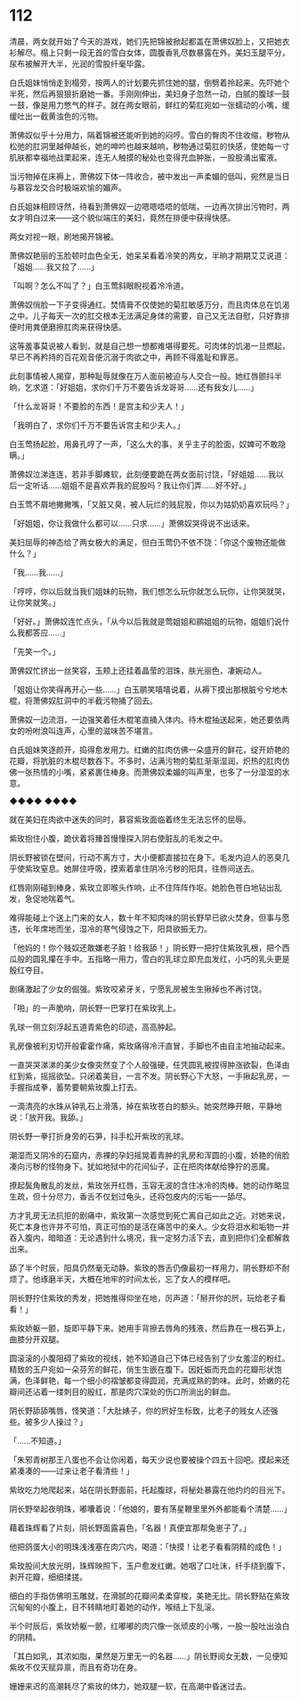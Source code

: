 # 112

清晨，两女就开始了今天的游戏，她们先把锦被掀起都盖在萧佛奴脸上，又把她衣衫解尽。榻上只剩一段无首的雪白女体，圆腹香乳尽数暴露在外。美妇玉腿平分，尿布被解开大半，光润的雪股纤毫毕露。

白氏姐妹悄悄走到榻旁，按两人的计划要先抓住她的腿，倒劈着拎起来。先吓她个半死，然后再狠狠折磨她一番。手刚刚伸出，美妇身子忽然一动，白腻的腹球一鼓一鼓，像是用力憋气的样子。就在两女眼前，鲜红的菊肛宛如一张蠕动的小嘴，缓缓吐出一截黄浊色的污物。

萧佛奴似乎十分用力，隔着锦被还能听到她的闷哼。雪白的臀肉不住收缩，秽物从松弛的肛洞里越伸越长，她的呻吟也越来越响，秽物通过菊肛的快感，使她每一寸肌肤都幸福地战栗起来，连无人触摸的秘处也变得充血肿胀，一股股涌出蜜液。

当污物掉在床褥上，萧佛奴下体一阵收合，被中发出一声柔媚的低叫，宛然是当日与慕容龙交合时极端欢愉的媚声。

白氏姐妹相顾讶然，待看到萧佛奴一边嗯嗯唔唔的低喘，一边再次排出污物时，两女才明白过来——这个貌似端庄的美妇，竟然在排便中获得快感。

两女对视一眼，刷地揭开锦被。

萧佛奴艳丽的玉脸顿时血色全无，她呆呆看着冷笑的两女，半晌才期期艾艾说道：「姐姐……我又拉了……」

「叫啊？怎么不叫了？」白玉莺斜眼睨视着冷冷道。

萧佛奴俏脸一下子变得通红。焚情膏不仅使她的菊肛敏感万分，而且肉体总在饥渴之中。儿子每天一次的肛交根本无法满足身体的需要，自己又无法自慰，只好靠排便时用粪便磨擦肛肉来获得快感。

这等羞事莫说被人看到，就是自己想一想都难堪得要死。可肉体的饥渴一旦燃起，早已不再矜持的百花观音便沉溺于肉欲之中，再顾不得羞耻和罪恶。

此刻事情被人揭穿，那种耻辱就像在万人面前被迫与人交合一般。她红唇颤抖半晌，乞求道：「好姐姐，求你们千万不要告诉龙哥哥……还有我女儿……」

「什么龙哥哥！不要脸的东西！是宫主和少夫人！」

「我明白了，求你们千万不要告诉宫主和少夫人。」

白玉莺扬起脸，用鼻孔哼了一声，「这么大的事，关乎主子的脸面，奴婢可不敢隐瞒。」

萧佛奴泣涕连连，若非手脚瘫软，此刻便要跪在两女面前讨饶，「好姐姐……我以后一定听话……姐姐不是喜欢弄我的屁股吗？我让你们弄……好不好。」

白玉莺不屑地撇撇嘴，「又脏又臭，被人玩烂的贱屁股，你以为姑奶奶喜欢玩吗？」

「好姐姐，你让我做什么都可以……只求……」萧佛奴哭得说不出话来。

美妇屈辱的神态给了两女极大的满足，但白玉莺仍不依不饶：「你这个废物还能做什么？」

「我……我……」

「哼哼，你以后就当我们姐妹的玩物，我们想怎么玩你就怎么玩你，让你哭就哭，让你笑就笑。」

「好好。」萧佛奴连忙点头，「从今以后我就是莺姐姐和鹂姐姐的玩物，姐姐们说什么我都答应……」

「先笑一个。」

萧佛奴忙挤出一丝笑容，玉颊上还挂着晶莹的泪珠，肤光丽色，凄婉动人。

「姐姐让你笑得再开心一些……」白玉鹂笑嘻嘻说着，从褥下摸出那根脏兮兮地木棍，将萧佛奴肛洞中的半截污物捅了回去。

萧佛奴一边流泪，一边强笑着任木棍笔直捅入体内。待木棍抽送起来，她还要依两女的吩咐浪叫连声，心里的滋味苦不堪言。

白氏姐妹笑逐颜开，捣得愈发用力。红嫩的肛肉仿佛一朵盛开的鲜花，绽开娇艳的花瓣，将肮脏的木棍尽数吞下。不多时，沾满污物的菊肛渐渐湿润，炽热的肛肉仿佛一张热情的小嘴，紧紧裹住棒身。而萧佛奴柔媚的叫声里，也多了一分湿湿的水意。

◆◆◆◆ ◆◆◆◆

就在美妇在肉欲中迷失的同时，慕容紫玫面临着终生无法忘怀的屈辱。

紫玫抱住小腹，跪伏着将臻首慢慢探入阴右使脏乱的毛发之中。

阴长野被锁在壁间，行动不离方寸，大小便都直接拉在身下。毛发内迫人的恶臭几乎使紫玫窒息。她屏住呼吸，摸索着拿住阴冷污秽的阳具，往唇间送去。

红唇刚刚碰到棒身，紫玫立即喉头作响，止不住阵阵作呕。她脸色苍白地钻出乱发，急促地喘着气。

难得能碰上个送上门来的女人，数十年不知肉味的阴长野早已欲火焚身。但事与愿违，长年席地而坐，湿冷的寒气侵蚀之下，阳具欲振无力。

「他妈的！你个贱奴还敢嫌老子脏！给我舔！」阴长野一把拧住紫玫乳根，把个西瓜般的圆乳攥在手中。五指略一用力，雪白的乳球立即充血发红，小巧的乳头更是殷红夺目。

剧痛激起了少女的倔强。紫玫咬紧牙关，宁愿乳房被生生揪掉也不再讨饶。

「啪」的一声脆响，阴长野一巴掌打在紫玫乳上。

乳球一侧立刻浮起五道青紫色的印迹，高高肿起。

乳房像被利刃切开般霍霍作痛，紫玫痛得冷汗直冒，手脚也不由自主地抽动起来。

一直哭哭涕涕的美少女像突然变了个人般强硬，任凭圆乳被捏得肿涨欲裂，色泽由红到紫，摇摇欲坠。只闭着美目，一言不发。阴长野心下大怒，一手揪起乳房，一手握指成拳，蓄势要朝紫玫腹上打去。

一滴清亮的水珠从钟乳石上滑落，掉在紫玫苍白的额头。她突然睁开眼，平静地说：「放开我。我舔。」

阴长野一拳打折身旁的石笋，抖手松开紫玫的乳球。

潮湿而又阴冷的石窟内，赤裸的孕妇摇晃着青肿的乳房和浑圆的小腹，娇艳的俏脸凑向污秽的怪物身下。犹如地狱中的花间仙子，正在把肉体献给狰狞的恶魔。

撩起鬓角散乱的发丝，紫玫张开红唇，玉容无波的含住冰冷的肉棒。她的动作略显生疏，但十分尽力，香舌不仅划过龟头，还将包皮内的污垢一一舔尽。

方才乳房无法抗拒的剧痛中，紫玫第一次感觉到死亡离自己如此之近。对她来说，死亡本身也许并不可怕，真正可怕的是活在痛苦中的亲人。少女将泪水和垢物一并吞入腹内，暗暗道：无论遇到什么境况，我一定努力活下去，直到把你们全都解救出来。

舔了半个时辰，阳具仍然毫无动静。紫玫的唇舌仍像最初一样用力，阴长野却不耐烦了。他琢磨半天，大概在地牢的时间太长，忘了女人的模样吧。

阴长野拧住紫玫的秀发，把她推得仰坐在地，厉声道：「掰开你的屄，玩给老子看看！」

紫玫娇躯一颤，旋即平静下来。她用手背擦去唇角的残液，然后靠在一根石笋上，曲膝分开双腿。

圆滚滚的小腹阻碍了紫玫的视线，她不知道自己下体已经告别了少女羞涩的粉红。精致的玉户宛如一朵芬芳的鲜花，俏生生嵌在腹下。因妊娠而充血的花瓣形状饱满，色泽鲜艳，每一个细小的褶皱都变得圆润，充满成熟的韵味。此时，娇嫩的花瓣间还沾着一缕刺目的殷红，那是肉穴深处的伤口所淌出的鲜血。

阴长野舔舔嘴唇，怪笑道：「大肚婊子，你的屄好生标致，比老子的贱女人还强些。被多少人操过？」

「……不知道。」

「朱邪青树那王八蛋也不会让你闲着，每天少说也要被操个四五十回吧。摸起来还紧凑凑的——过来让老子看清些！」

紫玫吃力地爬起来，站在阴长野面前，托起腹球，将秘处暴露在他灼灼的目光下。

阴长野举起夜明珠，嘟囔着说：「他娘的，要有荡星鞭里里外外都能看个清楚……」

藉着珠辉看了片刻，阴长野面露喜色，「名器！真便宜那帮兔崽子了。」

他把鸽蛋大小的明珠浅浅塞在肉穴内，喝道：「快摸！让老子看看阴精的成色！」

紫玫股间大放光明，珠辉映照下，玉户愈发红嫩。她咽了口吐沫，纤手绕到腹下，剥开花瓣，细细揉搓。

细白的手指仿佛明玉雕就，在滑腻的花瓣间柔柔穿梭，美艳无比。阴长野贴在紫玫沉甸甸的小腹上，目不转睛地盯着她的动作，喉结上下乱滚。

半个时辰后，紫玫娇躯一颤，红嘟嘟的肉穴像一张顽皮的小嘴，一股一股吐出浊白的阴精。

「其白如乳，其浓如脂，果然是万里无一的名器……」阴长野阅女无数，一见便知紫玫不仅天赋异禀，而且有奇功在身。

姗姗来迟的高潮耗尽了紫玫的体力，她双腿一软，在高潮中昏迷过去。

